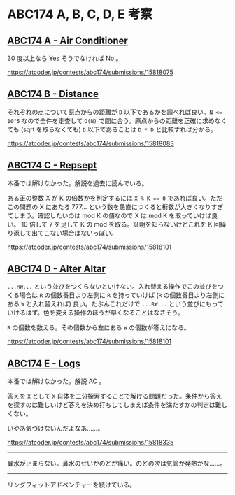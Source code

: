 # ABC174 A, B, C, D, E 考察

## [ABC174 A - Air Conditioner](https://atcoder.jp/contests/abc174/tasks/abc174_a)

30 度以上なら Yes そうでなければ No 。

<https://atcoder.jp/contests/abc174/submissions/15818075>

## [ABC174 B - Distance](https://atcoder.jp/contests/abc174/tasks/abc174_b)

それぞれの点について原点からの距離が `D` 以下であるかを調べれば良い。`N <= 10^5` なので全件を走査して `O(N)` で間に合う。原点からの距離を正確に求めなくても (sqrt を取らなくても) `D` 以下であることは `D * D` と比較すれば分かる。

<https://atcoder.jp/contests/abc174/submissions/15818083>

## [ABC174 C - Repsept](https://atcoder.jp/contests/abc174/tasks/abc174_c)

本番では解けなかった。解説を過去に読んでいる。

ある正の整数 X が K の倍数かを判定するには `X % K == 0` であれば良い。ただこの問題の X にあたる 777... という数を愚直につくると桁数が大きくなりすぎてしまう。確認したいのは mod K の値なので X は mod K を取っていけば良い。 10 倍して 7 を足して K の mod を取る。証明を知らないけどこれを K 回繰り返して出てこない場合はないっぽい。

<https://atcoder.jp/contests/abc174/submissions/15818101>

## [ABC174 D - Alter Altar](https://atcoder.jp/contests/abc174/tasks/abc174_d)

`...RW...` という並びをつくらないといけない。入れ替える操作でこの並びをつくる場合は `R` の個数番目より左側に `R` を持っていけば (`R` の個数番目より左側にある `W` と入れ替えれば) 良い。たぶんこれだけで `...RW...` という並びにもっていけるはず。色を変える操作のほうが早くなることはなさそう。

`R` の個数を数える。その個数から左にある `W` の個数が答えになる。

<https://atcoder.jp/contests/abc174/submissions/15818101>

## [ABC174 E - Logs](https://atcoder.jp/contests/abc174/tasks/abc174_e)

本番では解けなかった。解説 AC 。

答えを `X` として `X` 自体を二分探索することで解ける問題だった。条件から答えを探すのは難しいけど答えを決め打ちしてしまえば条件を満たすかの判定は難しくない。

いやあ気づけないんだよなあ……。

<https://atcoder.jp/contests/abc174/submissions/15818335>

---

鼻水が止まらない。鼻水のせいかのどが痛い。のどの次は気管か発熱かな……。

---

リングフィットアドベンチャーを続けている。
